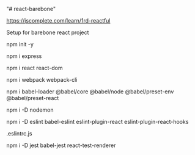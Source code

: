 "# react-barebone" 

https://jscomplete.com/learn/1rd-reactful

Setup for barebone react project 

npm init -y

npm i express

npm i react react-dom

npm i webpack webpack-cli

npm i babel-loader @babel/core @babel/node @babel/preset-env @babel/preset-react

npm i -D nodemon

npm i -D eslint babel-eslint eslint-plugin-react eslint-plugin-react-hooks

.eslintrc.js

npm i -D jest babel-jest react-test-renderer